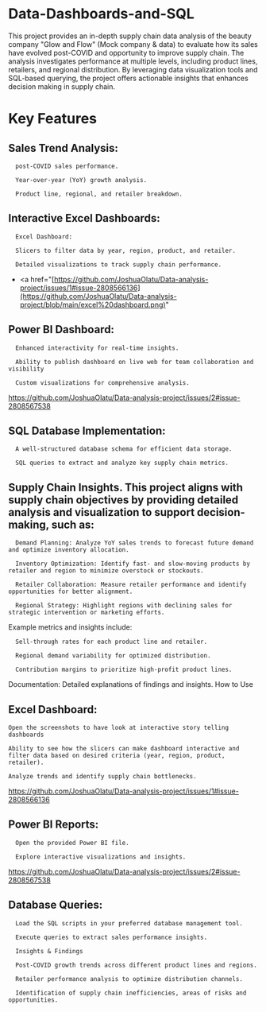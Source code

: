 # Data-Dashboards-and-SQL
This project provides an in-depth supply chain data analysis of the beauty company "Glow and Flow" (Mock company & data) to evaluate how its sales have evolved post-COVID and opportunity to improve supply chain. The analysis investigates performance at multiple levels, including product lines, retailers, and regional distribution. By leveraging data visualization tools and SQL-based querying, the project offers actionable insights that enhances decision making in supply chain.  

# Key Features

## Sales Trend Analysis:

      post-COVID sales performance.
      
      Year-over-year (YoY) growth analysis.

      Product line, regional, and retailer breakdown.

## Interactive Excel Dashboards:

      Excel Dashboard:

      Slicers to filter data by year, region, product, and retailer.

      Detailed visualizations to track supply chain performance.
- <a href="[https://github.com/JoshuaOlatu/Data-analysis-project/issues/1#issue-2808566136](https://github.com/JoshuaOlatu/Data-analysis-project/blob/main/excel%20dashboard.png)" 

## Power BI Dashboard:

      Enhanced interactivity for real-time insights.

      Ability to publish dashboard on live web for team collaboration and visibility

      Custom visualizations for comprehensive analysis.
https://github.com/JoshuaOlatu/Data-analysis-project/issues/2#issue-2808567538

## SQL Database Implementation:

      A well-structured database schema for efficient data storage.

      SQL queries to extract and analyze key supply chain metrics.
      
                                                                
## Supply Chain Insights. This project aligns with supply chain objectives by providing detailed analysis and visualization to support decision-making, such as:

      Demand Planning: Analyze YoY sales trends to forecast future demand and optimize inventory allocation.

      Inventory Optimization: Identify fast- and slow-moving products by retailer and region to minimize overstock or stockouts.

      Retailer Collaboration: Measure retailer performance and identify opportunities for better alignment.

      Regional Strategy: Highlight regions with declining sales for strategic intervention or marketing efforts.

Example metrics and insights include:

      Sell-through rates for each product line and retailer.

      Regional demand variability for optimized distribution.

      Contribution margins to prioritize high-profit product lines.

                                                             

Documentation: Detailed explanations of findings and insights. How to Use

## Excel Dashboard:

    Open the screenshots to have look at interactive story telling dashboards

    Ability to see how the slicers can make dashboard interactive and filter data based on desired criteria (year, region, product, retailer).

    Analyze trends and identify supply chain bottlenecks.
https://github.com/JoshuaOlatu/Data-analysis-project/issues/1#issue-2808566136

## Power BI Reports:

      Open the provided Power BI file.

      Explore interactive visualizations and insights.
https://github.com/JoshuaOlatu/Data-analysis-project/issues/2#issue-2808567538

## Database Queries:

      Load the SQL scripts in your preferred database management tool.

      Execute queries to extract sales performance insights.

      Insights & Findings

      Post-COVID growth trends across different product lines and regions.

      Retailer performance analysis to optimize distribution channels.

      Identification of supply chain inefficiencies, areas of risks and opportunities.



